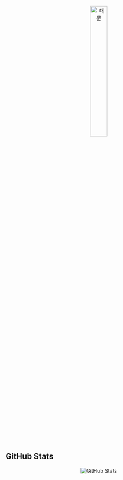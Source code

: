 <p align="center">
<img src="https://media.tenor.com/wOlC5m7NikkAAAAd/%EC%A0%9C%EB%A6%AC%EC%9D%B8%EC%82%AC-%EC%A1%B4%EC%A4%91.gif" width="30%" height="auto" alt="대문"></img>
</p>

## GitHub Stats
<p align='center'>
<img src="https://github-readme-stats.vercel.app/api?username=rosenfence&show_icons=true&theme=buefy" alt="GitHub Stats">
</p>
